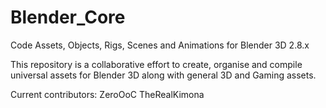 # Blender_Core
Code Assets, Objects, Rigs, Scenes and Animations for Blender 3D 2.8.x


This repository is a collaborative effort to create, organise and compile universal assets for Blender 3D along with general 3D and Gaming assets.


Current contributors:
ZeroOoC
TheRealKimona
